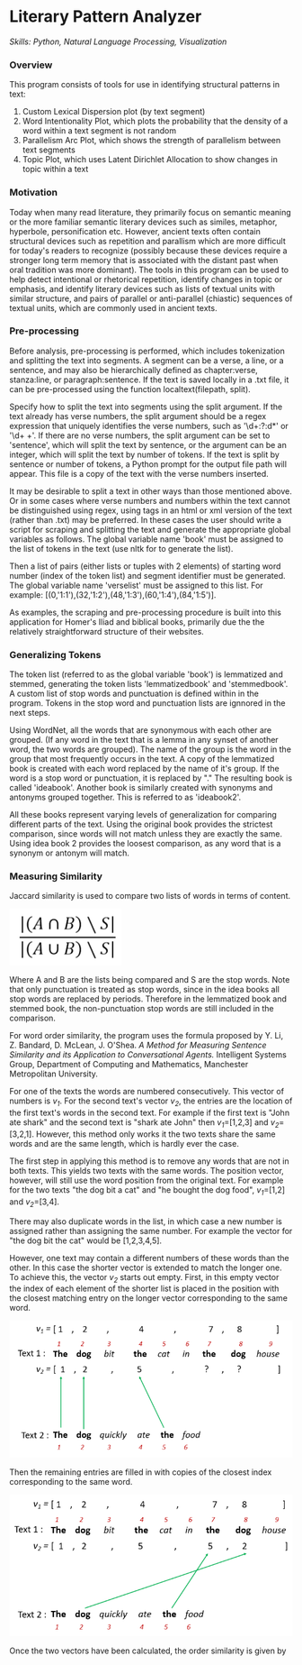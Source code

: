 # Literary Pattern Analyzer
*Skills: Python, Natural Language Processing, Visualization*

### Overview
This program consists of tools for use in identifying structural patterns in text:
1. Custom Lexical Dispersion plot (by text segment)
2. Word Intentionality Plot, which plots the probability that the density of a word within a text segment is not random
3. Parallelism Arc Plot, which shows the strength of parallelism between text segments
4. Topic Plot, which uses Latent Dirichlet Allocation to show changes in topic within a text

### Motivation
Today when many read literature, they primarily focus on semantic meaning or the more familiar semantic literary devices such as similes, metaphor, hyperbole, personification etc. However, ancient texts often contain structural devices such as repetition and parallism which are more difficult for today's readers to recognize (possibly because these devices require a stronger long term memory that is associated with the distant past when oral tradition was more dominant). The tools in this program can be used to help detect intentional or rhetorical repetition, identify changes in topic or emphasis, and identify literary devices such as lists of textual units with similar structure, and pairs of parallel or anti-parallel (chiastic) sequences of textual units, which are commonly used in ancient texts.

### Pre-processing
Before analysis, pre-processing is performed, which includes tokenization and splitting the text into segments. A segment can be a verse, a line, or a sentence, and may also be hierarchically defined as chapter:verse, stanza:line, or paragraph:sentence. If the text is saved locally in a .txt file, it can be pre-processed using the function localtext(filepath, split). 

Specify how to split the text into segments using the split argument. If the text already has verse numbers, the split argument should be a regex expression that uniquely identifies the verse numbers, such as '\d+:?:d*' or '\d+ +'. If there are no verse numbers, the split argument can be set to 'sentence', which will split the text by sentence, or the argument can be an integer, which will split the text by number of tokens.  If the text is split by sentence or number of tokens, a Python prompt for the output file path will appear. This file is a copy of the text with the verse numbers inserted.

It may be desirable to split a text in other ways than those mentioned above. Or in some cases where verse numbers and numbers within the text cannot be distinguished using regex, using tags in an html or xml version of the text (rather than .txt) may be preferred. In these cases the user should write a script for scraping and splitting the text and generate the appropriate global variables as follows. The global variable name 'book' must be assigned to the list of tokens in the text (use nltk for to generate the list).

Then a list of pairs (either lists or tuples with 2 elements) of starting word number (index of the token list) and segment identifier must be generated. The global variable name 'verselist' must be assigned to this list. For example: \[(0,'1:1'),(32,'1:2'),(48,'1:3'),(60,'1:4'),(84,'1:5')\].

As examples, the scraping and pre-processing procedure is built into this application for Homer's Iliad and biblical books, primarily due the the relatively straightforward structure of their websites.

### Generalizing Tokens
The token list (referred to as the global variable 'book') is lemmatized and stemmed, generating the token lists 'lemmatizedbook' and 'stemmedbook'. A custom list of stop words and punctuation is defined within in the program. Tokens in the stop word and punctuation lists are ignnored in the next steps. 

Using WordNet, all the words that are synonymous with each other are grouped. (If any word in the text that is a lemma in any synset of another word, the two words are grouped). The name of the group is the word in the group that most frequently occurs in the text. A copy of the lemmatized book is created with each word replaced by the name of it's group. If the word is a stop word or punctuation, it is replaced by "." The resulting book is called 'ideabook'. Another book is similarly created with synonyms and antonyms grouped together. This is referred to as 'ideabook2'.

All these books represent varying levels of generalization for comparing different parts of the text. Using the original book provides the strictest comparison, since words will not match unless they are exactly the same. Using idea book 2 provides the loosest comparison, as any word that is a synonym or antonym will match.

### Measuring Similarity
Jaccard similarity is used to compare two lists of words in terms of content. 

<img src="images/LiteraryFig1.png" width = "200">

Where A and B are the lists being compared and S are the stop words. Note that only punctuation is treated as stop words, since in the idea books all stop words are replaced by periods. Therefore in the lemmatized book and stemmed book, the non-punctuation stop words are still included in the comparison.

For word order similarity, the program uses the formula proposed by Y. Li, Z. Bandard, D. McLean, J. O'Shea. *A Method for Measuring Sentence Similarity and its Application to Conversational Agents.* Intelligent Systems Group, Department of Computing and Mathematics,
Manchester Metropolitan University.

For one of the texts the words are numbered consecutively. This vector of numbers is *v<sub>1</sub>*. For the second text's vector *v<sub>2</sub>*, the entries are the location of the first text's words in the second text. For example if the first text is "John ate shark" and the second text is "shark ate John" then *v<sub>1</sub>*=\[1,2,3\] and *v<sub>2</sub>*=\[3,2,1\]. However, this method only works it the two texts share the same words and are the same length, which is hardly ever the case.

The first step in applying this method is to remove any words that are not in both texts. This yields two texts with the same words. The position vector, however, will still use the word position from the original text. For example for the two texts "the dog bit a cat" and "he bought the dog food", *v<sub>1</sub>*=\[1,2\] and *v<sub>2</sub>*=\[3,4\].

There may also duplicate words in the list, in which case a new number is assigned rather than assigning the same number. For example the vector for "the dog bit the cat" would be \[1,2,3,4,5\].

However, one text may contain a different numbers of these words than the other. In this case the shorter vector is extended to match the longer one. To achieve this, the vector *v<sub>2</sub>* starts out empty. First, in this empty vector the index of each element of the shorter list is placed in the position with the closest matching entry on the longer vector corresponding to the same word. 

<img src="images/LiteraryFig2.png" width = "600">

Then the remaining entries are filled in with copies of the closest index corresponding to the same word.

<img src="images/LiteraryFig3.png" width = "600">

Once the two vectors have been calculated, the order similarity is given by














